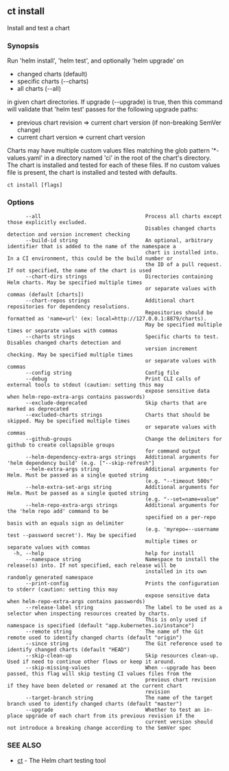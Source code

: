## ct install

Install and test a chart

### Synopsis

Run 'helm install', 'helm test', and optionally 'helm upgrade' on

* changed charts (default)
* specific charts (--charts)
* all charts (--all)

in given chart directories. If upgrade (--upgrade) is true, then this
command will validate that 'helm test' passes for the following upgrade paths:

* previous chart revision => current chart version (if non-breaking SemVer change)
* current chart version => current chart version

Charts may have multiple custom values files matching the glob pattern
'*-values.yaml' in a directory named 'ci' in the root of the chart's
directory. The chart is installed and tested for each of these files.
If no custom values file is present, the chart is installed and
tested with defaults.

```
ct install [flags]
```

### Options

```
      --all                                  Process all charts except those explicitly excluded.
                                             Disables changed charts detection and version increment checking
      --build-id string                      An optional, arbitrary identifier that is added to the name of the namespace a
                                             chart is installed into. In a CI environment, this could be the build number or
                                             the ID of a pull request. If not specified, the name of the chart is used
      --chart-dirs strings                   Directories containing Helm charts. May be specified multiple times
                                             or separate values with commas (default [charts])
      --chart-repos strings                  Additional chart repositories for dependency resolutions.
                                             Repositories should be formatted as 'name=url' (ex: local=http://127.0.0.1:8879/charts).
                                             May be specified multiple times or separate values with commas
      --charts strings                       Specific charts to test. Disables changed charts detection and
                                             version increment checking. May be specified multiple times
                                             or separate values with commas
      --config string                        Config file
      --debug                                Print CLI calls of external tools to stdout (caution: setting this may
                                             expose sensitive data when helm-repo-extra-args contains passwords)
      --exclude-deprecated                   Skip charts that are marked as deprecated
      --excluded-charts strings              Charts that should be skipped. May be specified multiple times
                                             or separate values with commas
      --github-groups                        Change the delimiters for github to create collapsible groups
                                             for command output
      --helm-dependency-extra-args strings   Additional arguments for 'helm dependency build' (e.g. ["--skip-refresh"]
      --helm-extra-args string               Additional arguments for Helm. Must be passed as a single quoted string
                                             (e.g. "--timeout 500s"
      --helm-extra-set-args string           Additional arguments for Helm. Must be passed as a single quoted string
                                             (e.g. "--set=name=value"
      --helm-repo-extra-args strings         Additional arguments for the 'helm repo add' command to be
                                             specified on a per-repo basis with an equals sign as delimiter
                                             (e.g. 'myrepo=--username test --password secret'). May be specified
                                             multiple times or separate values with commas
  -h, --help                                 help for install
      --namespace string                     Namespace to install the release(s) into. If not specified, each release will be
                                             installed in its own randomly generated namespace
      --print-config                         Prints the configuration to stderr (caution: setting this may
                                             expose sensitive data when helm-repo-extra-args contains passwords)
      --release-label string                 The label to be used as a selector when inspecting resources created by charts.
                                             This is only used if namespace is specified (default "app.kubernetes.io/instance")
      --remote string                        The name of the Git remote used to identify changed charts (default "origin")
      --since string                         The Git reference used to identify changed charts (default "HEAD")
      --skip-clean-up                        Skip resources clean-up. Used if need to continue other flows or keep it around.
      --skip-missing-values                  When --upgrade has been passed, this flag will skip testing CI values files from the
                                             previous chart revision if they have been deleted or renamed at the current chart
                                             revision
      --target-branch string                 The name of the target branch used to identify changed charts (default "master")
      --upgrade                              Whether to test an in-place upgrade of each chart from its previous revision if the
                                             current version should not introduce a breaking change according to the SemVer spec
```

### SEE ALSO

* [ct](ct.md)	 - The Helm chart testing tool

